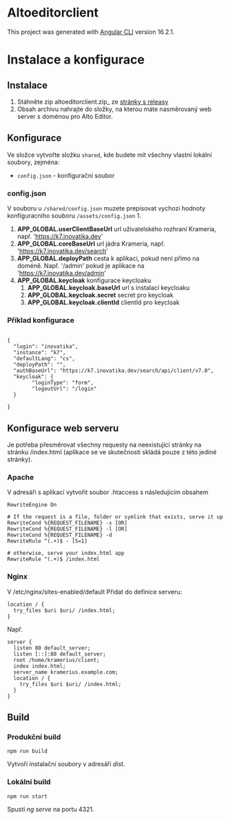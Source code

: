 # Altoeditorclient

This project was generated with [Angular CLI](https://github.com/angular/angular-cli) version 16.2.1.


# Instalace a konfigurace

## Instalace
1. Stáhněte zip altoeditorclient.zip_ ze [stránky s releasy](https://github.com/ceskaexpedice/altoEditorClient/releases)
2. Obsah archivu nahrajte do složky, na kterou máte nasměrovaný web server s doménou pro Alto Editor.

## Konfigurace
Ve složce vytvořte složku `shared`, kde budete mít všechny vlastní lokální soubory, zejména:
*  `config.json` - konfigurační soubor

### config.json

V souboru u `/shared/config.json` muzete prepisovat vychozi hodnoty konfiguracniho souboru `/assets/config.json`
1. 

1. **APP_GLOBAL.userClientBaseUrl** url uživatelského rozhraní Krameria, např. 'https://k7.inovatika.dev'
2. **APP_GLOBAL.coreBaseUrl** url jádra Krameria, např. 'https://k7.inovatika.dev/search'
3. **APP_GLOBAL.deployPath** cesta k aplikaci, pokud není přímo na doméně. Např. '/admin' pokud je aplikace na 'https://k7.inovatika.dev/admin'
4. **APP_GLOBAL.keycloak** konfigurace keycloaku
    1. **APP_GLOBAL.keycloak.baseUrl** url s instalací keycloaku
    2. **APP_GLOBAL.keycloak.secret** secret pro keycloak
    3. **APP_GLOBAL.keycloak.clientId** clientId pro keycloak


### Příklad konfigurace

```

{
  "login": "inovatika",
  "instance": "k7",
  "defaultLang": "cs",
  "deployPath": "",
  "authBaseUrl": "https://k7.inovatika.dev/search/api/client/v7.0",
  "keycloak": {
		"loginType": "form",
		"logoutUrl": "/login" 
  }

}

```


## Konfigurace web serveru
Je potřeba přesměrovat všechny requesty na neexistující stránky na stránku /index.html (aplikace se ve skutečnosti skládá pouze z této jediné stránky).

### Apache
V adresáři s aplikací vytvořit soubor .htaccess s následujícím obsahem

```
RewriteEngine On

# If the request is a file, folder or symlink that exists, serve it up
RewriteCond %{REQUEST_FILENAME} -s [OR]
RewriteCond %{REQUEST_FILENAME} -l [OR]
RewriteCond %{REQUEST_FILENAME} -d
RewriteRule ^(.+)$ - [S=1]

# otherwise, serve your index.html app
RewriteRule ^(.+)$ /index.html
```

### Nginx
V /etc/nginx/sites-enabled/default
Přidat do definice serveru:

```
location / {
  try_files $uri $uri/ /index.html;
}
```

Např.
```
server {
  listen 80 default_server;
  listen [::]:80 default_server;
  root /home/kramerius/client;
  index index.html;
  server_name kramerius.example.com;
  location / {
    try_files $uri $uri/ /index.html;
  }
}
```
## Build
### Produkční build
`npm run build`

Vytvoří instalační soubory v adresáři _dist_.

### Lokální build
`npm run start`

Spustí _ng serve_ na portu 4321.








